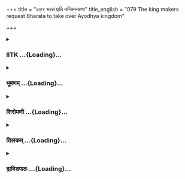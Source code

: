 +++
title = "०७९ भरतं प्रति मन्त्रिमन्त्रणा"
title_english = "079 The king makers request Bharata to take over Ayodhya kingdom"

+++
<div caption="श्रीराम-हरिसीताराममूर्ति-घनपाठिभ्यां वचनम्" class="audioEmbed" src="https://archive.org/download/Ramayana-recitation-Sriram-harisItArAmamUrti-Ghanapaati-v2/Kanda_2/Kanda_2_AYK-079-Bharatham_Prathi_Mantri_Mantrana.mp3"></div>

<div class="js_include collapsed" newlevelforh1="3" title="IITK" unfilled url="/purANam/rAmAyaNam/audIchya-pAThaH/iitk/2_ayodhyAkANDam/06-bharatAgamanam/079_bharataM_prati_mantrimantraNA.md">
<details><summary><h3>IITK ...{Loading}...</h3></summary>

Bharata is asked to accept the throne -- orders construction of road
into the forest -- gets ready to bring back Rama.



#### श्लोकः
##### मूलम्
ततः प्रभातसमये दिवसेऽथ चतुर्दशे।  
समेत्य राजकर्तारो भरतं वाक्यमब्रुवन्॥2.79.1॥

##### शब्दार्थः
ततः then, चतुर्दशे on the fourteenth, दिवसे day, अथ afterwards, प्रभातसमये at the hour of dawn, राजकर्तारः those who are empowered to proclaim a king, समेत्य having come, भरतम् to Bharata, वाक्यम् these words, अब्रुवन् said.

##### आङ्ग्लानुवादः
Then, at the hour of dawn on the fourteenth day, all those who were empowered to proclaim the king,  assembled and addressed Bharataः



#### श्लोकः
##### मूलम्
गतो दशरथस्स्वर्गं यो नो गुरुतरो गुरुः।  
रामं प्रव्राज्य वै ज्येष्ठं लक्ष्मणं च महाबलम्॥2.79.2॥

##### शब्दार्थः
यः who, नः for us, गुरुतरः superior, गुरुः preceptor, दशरथः Dasaratha, ज्येष्ठम् eldest son, रामम् to Rama, महाबलं च mighty, लक्ष्मणं च to Lakshmana also, प्रव्राज्य having exiled, स्वर्गम् heaven, गतः gone.

##### आङ्ग्लानुवादः
Dasaratha, who was our most revered master and preceptor, having exiled his eldest son Rama and mighty Lakshmana, ascended heaven.



#### श्लोकः
##### मूलम्
त्वमद्य भव नो राजा राजपुत्र महायशः।  
सङ्गत्या नापराध्नोति राज्यमेतदनायकम्॥2.79.3॥

##### शब्दार्थः
महायशः O  illustrious one, राजपुत्र O king's son (prince), अद्य now, त्वम् you, नः for us, राजा  भव be king, अनायकम् without a leader, एतत् राज्यम् this kingdom, सङ्गत्या by association, नापराध्नोति has not comitted any offence.

##### आङ्ग्लानुवादः
O illutrious prince do assume kingship now. Incidentally, there has been yet no attack on this leaderless kingdom.



#### श्लोकः
##### मूलम्
अभिषेचनिकं सर्वमिदमादाय राघव।  
प्रतीक्षते त्वां स्वजनश्श्रेणयश्च नृपात्मज॥2.79.4॥

##### शब्दार्थः
नृपात्मज son of the king, राघव Bharata (of Raghus race), स्वजनः your subjects, श्रेणयश्च guilds of traders, artisans, etc, सर्वम् all, इदम् this, अभिषेचनिकम् necessary materials for consecration, आदाय  having brought, त्वाम् you, प्रतीक्षते waiting.

##### आङ्ग्लानुवादः
O prince of the Raghu race (Bharata), your subjects and guilds of traders, artisans, etc, have procured necessary materials for your consecration, and  await you.



#### श्लोकः
##### मूलम्
राज्यं गृहाण भरत पितृपैतामहं ध्रुवम्।  
अभिषेचय चात्मानं पाहि चास्मान्नरर्षभ॥2.79.5॥

##### शब्दार्थः
भरत O Bharata, पितृपैतामहम् ancestral, ध्रुवम् stable, राज्यम् kingdom, गृहाण you may receive, नरर्षभ bull (best) among men, आत्मानम् yourself , अभिषेचय get consecrated, अस्मान् us, पाहि च save.

##### आङ्ग्लानुवादः
O best among men, inherit this stable kingdom of your ancestors, get yourself consecrated and save us.



#### श्लोकः
##### मूलम्
अभिषेचनिकं भाण्डं कृत्वा सर्वं प्रदक्षिणम्।  
भरतस्तं जनं सर्वं प्रत्युवाच धृतव्रतः॥2.79.6॥

##### शब्दार्थः
धृतव्रतः a man of firm vows, भरतः Bharata, अभिषेचनिकम् relating to consecration, सर्वम् all, भाण्डम् the articles procured, प्रदक्षिणं कृत्वा having circumambulated, सर्वम् all, तं जनम् to those people, प्रत्युवाच replied.

##### आङ्ग्लानुवादः
Bharata, firm in vows, circumambulated all the articles procured in connection with  
consecration, and replied them as followsः



#### श्लोकः
##### मूलम्
ज्येष्ठस्य राजता नित्यमुचिता हि कुलस्य नः।  
नैवं भवन्तो मां वक्तुमर्हन्ति कुशला जनाः॥2.79.7॥

##### शब्दार्थः
नित्यम् always, नः our, कुलस्य race, ज्येष्ठस्य the eldest one, राजता kingship, उचिता हि is befitting (tradition) indeed, कुशलाः intelligent, जनाः people, भवन्तः all of you, माम् me, एवम् in this way, वक्तुम् to tell, न अर्हन्ति does not behove.

##### आङ्ग्लानुवादः
It has been the tradition in our race that the eldest son alone should always inherit the kingdom. It does not behove intelligent people like you to tell me like this.



#### श्लोकः
##### मूलम्
रामः पूर्वो हि नो भ्राता भविष्यति महीपतिः।  
अहं त्वरण्ये वत्स्यामि वर्षाणि नव पञ्च च॥2.79.8॥

##### शब्दार्थः
नः our, पूर्वः eldest, भ्राता brother, रामः Rama, महीपतिः भविष्यति shall become king, अहं तु as for me, नव पञ्च च nine and four (fourteen), वर्षाणि years, अरण्ये in the forest, वत्स्यामि I shall dwell.

##### आङ्ग्लानुवादः
Our eldest brother, Rama shall become king. As for me, I shall dwell in the forest for fourteen years.



#### श्लोकः
##### मूलम्
युज्यतां महती सेना चतुरङ्गमहाबला।  
आनयिष्याम्यहं ज्येष्ठं भ्रातरं राघवं वनात्॥2.79.9॥

##### शब्दार्थः
चतुरङ्गमहाबला powerful army of four divisions, महती great, सेना army, युज्यताम् be  marshalled, अहम् I, ज्येष्ठम् eldest, भ्रातरम् brother, राघवम् Rama, वनात् from the forest, आनयिष्यामि I will bring back.

##### आङ्ग्लानुवादः
Let the great and powerful army of four divisions be marshalled. I will bring back my eldest brother Rama from the forest.



#### श्लोकः
##### मूलम्
अभिषेचनिकं चैव सर्वमेतदुपस्कृतम्।  
पुरस्कृत्य गमिष्यामि रामहेतोर्वनं प्रति॥2.79.10॥

##### शब्दार्थः
एतत् उपस्कृतम् these collected, सर्वम् all, आभिषेचनिकम् all these articles for coronation, पुरस्कृत्य kept in front, रामहेतोः for Rama, वनं प्रति to the forest, गमिष्यामि I shall go.

##### आङ्ग्लानुवादः
I shall go to the forest to (bring back) Rama, with all these articles, procured for coronation kept in front.



#### श्लोकः
##### मूलम्
तत्रैवं तं नरव्याघ्रमभिषिच्य पुरस्कृतम्।  
आनेष्यामि तु वै रामं हव्यवाहमिवाध्वरात्॥2.79.11।

##### शब्दार्थः
नरव्याघ्रम् tiger among men, तम् him, तत्रैव there itself, अभिषिच्य having crowned, पुरस्कृतम् going ahead of me, रामम् to Rama, अध्वरात् from the place of sacrifice, हव्यवाहमिव like the fire, आनेष्यामि तु वै will definitely bring back.

##### आङ्ग्लानुवादः
After coronating Rama, the best of men, there itself, I will definitely bring him back, letting him go ahead of me, like the sacred fire carried from the place of sacrifice.



#### श्लोकः
##### मूलम्
न सकामां करिष्यामि स्वामिमां मातृगन्धिनीम्।  
वने वत्स्याम्यहं दुर्गे रामो राजा भविष्यति॥2.79.12॥

##### शब्दार्थः
स्वाम् my own, मातृगन्धिनीम् called mother, इमाम् this, सकामाम् fulfil her desire, न करिष्यामि  
shall never do, अहम् I, दुर्गे in the inaccessible, वने in the forest, वत्स्यामि shall dwell, रामः Rama, राजा भविष्यति shall become king.

##### आङ्ग्लानुवादः
I shall never fulfil the wishes of that woman called my mother. I shall dwell in the inaccessible forest and Rama shall become king.



#### श्लोकः
##### मूलम्
क्रियतां शिल्पिभिः पन्थास् समानि विषमाणि च।  
रक्षिणश्चानुसम्यान्तु पथि दुर्गविचारकाः॥2.79.13॥

##### शब्दार्थः
शिल्पिभिः by the artisans, पन्थाः road, क्रियताम् let it be laid, विषमाणि uneven ground, समानि  be levelled, दुर्गविचारकाः judging the inaccessible terrains, रक्षिणश्च guards, पथि on the way, अनुसम्यान्तु be followed.

##### आङ्ग्लानुवादः
Let the road be aligned by artisans and uneven ground be levelled. The guards who judge the inaccessible terrains should follow them on their way.



#### श्लोकः
##### मूलम्
एवं सम्भाषमाणं तं रामहेतोर्नृपात्मजम्।  
प्रत्युवाच जनस्सर्व श्श्रीमद्वाक्यमनुत्तमम्॥2.79.14॥

##### शब्दार्थः
रामहेतोः on behalf of Rama, एवम् in this way, सम्भाषमाणम् speaking, तं नृपात्मजम् to the son of the king, Bharata, सर्वः all, जनः the people, श्रीमत् with auspiciousness, अनुत्तमम् excellent, वाक्यम् words, प्रत्युवाच replied.

##### आङ्ग्लानुवादः
When prince Bharata was thus speaking in favour of Rama, all the people responded with these excellent, propitious wordsः



#### श्लोकः
##### मूलम्
एवं ते भाषमाणस्य पद्मा श्रीरुपतिष्ठतात्।  
यस्त्वं ज्येष्ठे नृपसुते पृथिवीं दातुमिच्छसि॥2.79.15॥

##### शब्दार्थः
यः त्वम् such as you are, ज्येष्ठे in the eldest, नृप सुते in king's son, पृथिवीम् kingdom, दातुम् to bestow, इच्छसि are desiring, एवम् in this way, भाषमाणस्य talking, ते to you, श्रीः goddess of prosperity, पद्मा Lakshmi, उपतिष्ठताम् may grace you.

##### आङ्ग्लानुवादः
May Lakshmi, goddess of prosperity, abide in you for having expressed your desire to bestow the kingdom upon the king's eldest son.



#### श्लोकः
##### मूलम्
अनुत्तमं तद्वचनं नृपात्मजप्रभाषितं संश्रवणे निशम्य च।  
प्रहर्षजास्तं प्रति बाष्पबिन्दवो निपेतुरार्यानननेत्रसम्भवाः॥2.79.16॥

##### शब्दार्थः
संश्रवणे within hearing range, नृपात्मजप्रभाषितम् spoken by the king's son, अनुत्तमम् graceful, तत् वचनम् that speech, निशम्य च having heard, तं प्रति to him, प्रहर्षजाः born of joy, आर्यानननेत्रसम्भवाः arising from the eyes and countenances of noble ones, बाष्पबिन्दवः  drops of tears, निपेतुः trickled down.

##### आङ्ग्लानुवादः
With such graceful words spoken by the prince within their hearing, tears of joy filled the eyes of the noble people and fell drop by drop down their faces.



#### श्लोकः
##### मूलम्
ऊचुस्ते वचनमिदं निशम्य हृष्टास् सामात्यास् सपरिषदो वियातशोकाः।  
पन्थानं नरवर भक्तिमान् जनश्च व्यादिष्टस्तव वचनाच्च शिल्पिवर्गः॥2.79.17।

##### शब्दार्थः
इदम् this, वचनम् word, निशम्य having heard, हृष्टाः delighted, सामात्याः with ministers, सपरिषदः with council of members, ते they, वियातशोकाः relieved of their distress, इदं वचनम् these words, ऊचुः uttered, नरवर O best among men, भक्तिमान् devoted man, जनश्च people, शिल्पि वर्गः groups of artisans, तव your, वचनात् from orders, पन्थानम् to prepare the way, व्यादिष्टः have been instructed.

##### आङ्ग्लानुवादः
All the ministers and members of the council, relieved of their distress, were delighted to hear these words and said O best among men, on your orders devoted people and groups of artisans have been instructed to lay the road.  

#### समाप्तिः
 श्रीमद्रामायणे वाल्मीकीय आदिकाव्ये अयोध्याकाण्डे एकोनाशीतितमस्सर्गः॥  
Thus ends the seventyninth sarga in Ayodhyakanda of the holy Ramayana, the first epic composed by sage Valmiki.

</details>
</div>
<div class="js_include collapsed" newlevelforh1="3" title="भूषणम्" unfilled url="/purANam/rAmAyaNam/audIchya-pAThaH/TIkA/bhUShaNa_iitk/2_ayodhyAkANDam/06-bharatAgamanam/079_bharataM_prati_mantrimantraNA.md">
<details><summary><h3>भूषणम् ...{Loading}...</h3></summary>



ततः प्रभातसमये दिवसे च चतुर्दशे ।  

समेत्य राजकर्त्तारो भरतं वाक्यमब्रुवन्  ॥  २।७९।१  ॥   

तत इति । त्रयोदशदिवसपर्यन्तमपरक्रियाव्यापृतत्वाच्चतुर्दश इत्युक्तम् ।
समेत्य एकीभूय  ॥  २।७९।१  ॥   

  

गतो दशरथः स्वर्गं यो नो गुरुतरो गुरुः ।  

रामं प्रव्राज्य वै ज्येष्ठं लक्ष्मणं च महाबलम्  ॥  २।७९।२  ॥   

गुरुतरो गुरुः, परमगुरुरित्यर्थः  ॥  २।७९।२  ॥   

  

त्वमद्य भव नो राजा राजपुत्र महायशः ।  

सङ्गत्या नापराध्नोति राज्यमेतदनायकम्  ॥  २।७९।३  ॥   

"राजानं प्रथमं विन्देत्ततो भार्यां ततो धनम्" इति मातापित्रादेरपि राज्ञ
एवान्तरङ्गरक्षकत्वोपदेशात् अनायकमपि एतद्राज्यं सङ्गत्या दैवयोगेन
नापराध्नोति । राज्यस्थजनजातमन्योन्यं न द्रुह्यतीत्यर्थः  ॥  २।७९।३  ॥   

  

आभिषेचनिकं सर्वमिदमादाय राघव ।  

प्रतीक्षते त्वां स्वजनः श्रेणयश्च नृपात्मज  ॥  २।७९।४  ॥   

राज्यं गृहाण भरत पितृपैतामहं ध्रुवम् ।  

अभिषेचय चात्मानं पाहि चास्मान्नरर्षभ  ॥  २।७९।५  ॥   

प्रकृत्याभिमुख्यमप्यस्तीत्याह--आभिषेचनिकमिति । आभिषेचनिकम्
अभिषेकप्रयोजनं पदार्थजातम् । स्वजनः अमात्यादिः । श्रेणयः नैगमाः
प्रतीक्षन्त इति विपरिणामः  ॥  २।७९।४५  ॥   

  

\[एवमुक्तः शुभं वाक्यं द्युतिमान् सत्यवाक्छुचिः ।\]  

आभिषेचनिकं भाण्डं कृत्वा सर्वं प्रदक्षिणम् ।  

भरतस्तं जनं सर्वं प्रत्युवाच धृतव्रतः  ॥  २।७९।६  ॥   

भाण्डम् उपकरणम्  ॥  २।७९।६  ॥   

  

ज्येष्ठस्य राजता नित्यमुचिता हि कुलस्य नः ।  

नैवं भवन्तो मां वक्तुमर्हन्ति कुशला जनाः  ॥  २।७९।७  ॥   

राजता राजत्वम्  ॥  २।७९।७  ॥   

  

रामः पूर्वो हि नो भ्राता भविष्यति महीपतिः ।  

अहं त्वरण्ये वत्स्यामि वर्षाणि नव पञ्च च  ॥  २।७९।८  ॥   

वत्स्यामि रामप्रतिनिधित्वेनेति शेषः  ॥  २।७९।८  ॥   

  

युज्यतां महती सेना चतुरङ्गमहाबला ।  

आनयिष्याम्यहं ज्येष्ठं भ्रातरं राघवं वनात्  ॥  २।७९।९  ॥   

युज्यतामिति । आनयिष्यामीत्यत्र इडार्षः  ॥  २।७९।९  ॥   

  

आभिषेचनिकं चैव सर्वमेतदुपस्कृतम् ।  

पुरस्कृत्य गमिष्यामि रामहेतोर्वनं प्रति  ॥  २।७९।१०  ॥   

उपस्कृतं संस्कृतम् । उपकरणमिति वार्थः । रामहेतोः रामाभिषेकार्थम्  ॥ 
२।७९।१०  ॥   

  

तत्रैव तं नरव्याघ्रमभिषिच्य पुरस्कृतम् ।  

आनेष्यामि तु वै रामं हव्यवाहमिवाध्वरात्  ॥  २।७९।११  ॥   

पुरस्कृतं पूजितम् "पुरस्कृतः पूजिते स्यादभियुक्ते ऽग्रतः कृते" इति
वैजयन्ती । यद्वा पुरस्कृतं स्वजनदर्शनेनाभिमुखीकृतमित्यर्थः । अध्वरात्
यागशालायाः । हव्यवाहं त्रेताग्निम्  ॥  २।७९।११  ॥   

  

न सकामां करिष्यामि स्वामिमां मातृगन्धिनीम् ।  

वने वत्स्याम्यहं दुर्गे रामो राजा भविष्यति  ॥  २।७९।१२  ॥   

मातृगन्धिनीं केवलमातृव्यपदेशाम् लेशमात्रमातृभावामिति वा । "गन्धोलेशे
महीगुणे" इति वैजयन्ती  ॥  २।७९।१२  ॥   

  

क्रियतां शिल्पिभिः पन्थाः समानि विषमाणि च ।  

रक्षिणश्चानुसंयान्तु पथि दुर्गविचारकाः  ॥  २।७९।१३  ॥   

क्रियतामिति । तत्समीपगमनायेति शेषः । विषमाणि निम्नोन्नतस्थलानि समानि
क्रियन्ताम् । पथि दुर्गविचारकाः मार्गे दुर्गस्थलशोधकाः । यद्वा
दुर्गाभिज्ञा रक्षिणः  ॥  २।७९।१३  ॥   

  

एवं सम्भाषमाणं तं रामहेतोर्नृपात्मजम् ।  

प्रत्युवाच जनः सर्वः श्रीमद्वाक्यमनुत्तमम्  ॥  २।७९।१४  ॥   

रामहेतोः अनुत्तमं श्रीमद्वाक्यम् । एवं सम्भाषमाणं प्रत्युवाचेति सम्बन्धः
 ॥  २।७९।१४  ॥   

  

एवं ते भाषमाणस्य पद्मा श्रीरुपतिष्ठताम् ।  

यस्त्वं ज्येष्ठे नृपसुते पृथिवीं दातुमिच्छसि  ॥  २।७९।१५  ॥   

पद्मा पद्मालया श्रीः ते उपतिष्ठतां त्वत्समीपे अनपायिनी तिष्ठत्वित्यर्थः
। नृपसुते नृपसुताय । स एव सुतः ज्येष्ठत्वात् । "इतरे कामजाः स्मृताः"
वचनादिति भावः  ॥  २।७९।१५  ॥   

  

अनुत्तमं तद्वचनं नृपात्मजप्रभाषितं संश्रवणे निशम्य च ।  

प्रहर्षजास्तं प्रति बाष्पबिन्दवो निपेतुरार्यानननेत्रसम्भवाः  ॥  २।७९।१६
 ॥   

संश्रवणे रामानयनप्रतिज्ञाविषये । "आगूसङ्गरसन्धाः प्रतिश्रवः संश्रवः
प्रतिज्ञा च" इति हलायुधः । निशम्य स्थितानामिति शेषः । आर्यानननेत्रसम्भवा
इत्यत्र आर्येत्यविभक्तिकनिर्देशः । आर्याणामिति यावत्  ॥  २।७९।१६  ॥   

  

ऊचुस्ते वचनमिदं निशम्य हृष्टाः सामात्याः सपरिषदो वियातशोकाः ।  

पन्थानं नरवर भक्तिमान् जनश्च व्यादिष्टास्तव वचनाच्च शिल्पिवर्गः  ॥ 
२।७९।१७  ॥   

हे नरवर तव वचनात् शिल्पिवर्गः भक्तिमान् जनः रक्षकश्च पन्थानं प्रति
व्यादिष्टाः आज्ञप्ताः इतीदमूचुरिति सम्बन्धः  ॥  २।७९।१७  ॥   

  

इत्यार्षे श्रीरामायणे वाल्मीकीये आदिकाव्ये श्रीमदयोध्याकाण्डे
एकोनाशीतितमः सर्गः  ॥  ७९  ॥   

इति श्रीगोविन्दराजविरचिते श्रीरामायणभूषणे पीताम्बराख्याने
अयोध्याकाण्डव्याख्याने एकोनाशीतितमः सर्गः  ॥  ७९  ॥   



</details>
</div>
<div class="js_include collapsed" newlevelforh1="3" title="शिरोमणी" unfilled url="/purANam/rAmAyaNam/audIchya-pAThaH/TIkA/shiromaNI_iitk/2_ayodhyAkANDam/06-bharatAgamanam/079_bharataM_prati_mantrimantraNA.md">
<details><summary><h3>शिरोमणी ...{Loading}...</h3></summary>



चतुर्दशदिवसवृत्तमाह-- तत इत्यादिभिः । चतुर्द्दशे दिवसे प्रभातसमये
राजकर्तारो राजोचितमार्गप्रदर्शकाः मन्ित्रणः समेत्य एककालावच्छेदेनागत्य
भरतमब्रुवन्  ॥  २।७९।१  ॥   

  

तद्वाक्याकारमाह-- गत इति । गुरुतरः अतिश्रेष्ठो गुरुर्यो दशरथः सः रामं
प्रव्राज्य स्वर्गं साकेतं गतः प्राप्तः  ॥  २।७९।२  ॥   

  

ननु तर्हि किं कर्तव्यमित्यत आह-- त्वमिति । यतः अद्य अस्मिन् समये
एतद्राज्यमनायकं राजरहितमतः त्वं राजा भव । एतेन मन्त्रिणां
शत्रुकर्तृकाक्रमणशङ्का भरताभिप्रेतज्ञानेच्छा वा सूचिता । ननु
सर्वसामर्थ्यविशिष्टज्येष्ठस्य विद्यमानत्वात्कथं
मत्कर्तृकराजत्वप्राप्ितरित्यत आह-- सङ्गत्या ज्येष्ठसम्मत्या राजत्वं
प्राप्त इति शेषः । नापराध्नोति अपराधं न प्राप्नोति । एतेन
रामाभिप्रेतमेवास्माभिरुच्यते इति सूचितम्  ॥  २।७९।३  ॥   

  

अन्येषामप्येषैव सम्मतिरिति बोधयन्नाह-- आभिषेचनिकमिति । राघव हे भरत
आभिषेचनिकमभिषेकप्रयोजनकमिदं सर्वं सामग्रीजातमादाय गृहीत्वा स्वजनः
अमात्यवर्गः श्रेणयः पौराश्च त्वां प्रतीक्षते प्रतीक्षन्ते च ।
वचनविपरिणामेनान्यत्राप्यन्वयः  ॥  २।७९।४  ॥   

  

राज्यमिति । हे भरत पितृपैतामहं राज्यं ध्रुवं गृहाण अत एव आत्मानमभिषेचय
अत एव अस्मान्पाहि रक्ष  ॥  २।७९।५  ॥   

  

आभिषेचनिकमिति । आभिषेचनिकमभिषेकप्रयोजनकं सर्वं भाण्डं सामग्रीजातं
प्रदक्षिणं भरतानुकूलं यथा स्यात्तथा कृत्वा निवेद्य विद्यमानं सर्वं जनं
प्रति धृतव्रतः रामतोषकव्रतपरायणो भरतः प्रत्युवाच  ॥  २।७९।६  ॥   

  

प्रतिवचनाकारमाह-- ज्येष्ठस्येति । नो ऽस्माकं कुलस्य राजता राजत्वं
ज्येष्ठस्य नित्यमुचिता अतः कुशला जनाः भवन्तः एवं वक्तुं नार्हन्ति  ॥ 
२।७९।७  ॥   

  

ननु तर्हि कथं राज्यरक्षणमित्यत आह-- राम इति । पूर्वो ज्येष्ठः नो ऽस्माकं
भ्राता रामः महीपतिर्भविष्यति, अरण्ये रामेप्सितवने तु अहं वत्स्यामि  ॥ 
२।७९।८  ॥   

  

युज्यतामिति । चतुरङ्गमहाबला चतुर्भिः अङ्गैः सहिताः महाबला यस्यां सा महती
सेना युज्यताम् । तत्प्रयोजनमाह-- राघवं रामं वनादहमानयिष्यामि आनेष्यामि
 ॥  २।७९।९  ॥   

  

ननु यदि नायास्यति तदा कथं तदभिषेक इत्यत आह-- आभिषेचनिकमिति । पुरस्कृतं
भवद्भिः संमुखे प्रदर्शितमाभिषेचनिकमेतदुपस्मृतमग्रे कृतं यथा स्यात्तथा
वनं प्रति गमिष्यामि  ॥  २।७९।१०  ॥   

  

तत्रेति । पुरस्कृतं पूजितं तं राममध्वरात् यज्ञशालातः हव्यवाहमग्निमिव
आनयिष्यामि आनेष्यामि "पुरस्कृतः पूजितः स्यादभियुक्ते ऽग्रतः कृते" इति
वैजयन्ती  ॥  २।७९।११  ॥   

  

नेति । स्वां स्वमातृकुलोद्भवामत एव मातृगन्धिनीं
मातृस्नेहलेशविशिष्टामिमां मन्थरां मद्राज्यविषयकेच्छावतीं न करिष्यामि अत
एव दुर्गे दुर्गमे वत्स्यामि अत एव रामो राजा भविष्यति  ॥  २।७९।१२  ॥   

  

क्रियतामिति । शिल्पिभिः शिल्पकर्मकुशलैः पन्थाः मार्गः क्रियतां विषमाणि
उन्नतानुन्नेतत्वविशिष्टस्थलानि समानि एकरूपाणि क्रियन्ताम्, रक्षिणः
रक्षणनिपुणाः पथिदुर्गविचारकाः पथि मार्गे दुर्गस्य दुर्गस्थलस्य विचारकाः
शोधकाश्च अनुसंयान्तु  ॥  २।७९।१३  ॥   

  

एवमिति । रामहेतोः श्रीमत्सम्पत्तिकारकमनुत्तमं सर्वोतमं वाक्यम् एवं
सम्भाषमाणं तं भरतं सर्वो जनः प्रत्युवाच  ॥  २।७९।१४  ॥   

  

तत्प्रतिवचनमेवाह-- एवमिति । यस्त्वं ज्येष्ठे पृथिवीं दातुमिच्छसि
तस्यैवंभाषणमाणस्य ते पद्मा  

कमलकरा श्रीः लक्ष्मीः उपतिष्ठतां स्तौतु, वयं न स्तवने समर्था इत्यर्थः ।
एतेनेदमेव कर्तव्यमिति सूचितम्  ॥  २।७९।१५  ॥   

  

अनुत्तममिति । संश्रवणे रामानयनप्रतिज्ञाविषये
नृपात्मजप्रतिभाषितमनुत्तममत्युत्कृष्टं तद्वचनं निशम्य श्रुत्वा
प्रहर्षजाः अतिहर्षेण समुद्भूताः आर्यानननेत्रसम्भवाः आर्याणामुत्तमानामननं
जीवनं येभ्यः यद्धेतुकानन्दानुमानेन अन्ये ऽपि सज्जनाः सानन्दा
भवन्तीत्यर्थः । ते एव नेत्रसम्भवाः नयनजाताः बाष्पबिन्दवः निपेतुः ।
कतकस्तु "नृपात्मजः प्रभाषितम्" इति सविसर्गः पाठः । नृपात्मजो जनैः
प्रभाषितमाशीर्वचनं संश्रवणे सम्यक् श्रवणविषये प्राप्तं निशम्य श्रुत्वा
हृष्टो ऽभूदिति शेष इति भट्टाः  ॥  २।७९।१६  ॥   

  

ऊचुरिति । हे नरवर इदं भरतोक्तं वचनं निशम्य श्रुत्वा वियातशोकाः शोकरहिताः
अत एव हृष्टाः सामात्याः अमात्यसहिताः सपरिषदः परिषत्सहिताः ते जनाः
पन्थानं मार्गं रचयितुमिति शेषः, भक्तिमान् शिल्पिवर्गः जनः
रक्षणकुशलपुरुषश्च तव वचनाद्व्यादिष्टः कथितः अस्माभिरिति शेषः, इदं
वचनमूचुः इदं वचनमिति चोभयान्वयि  ॥  २।७९।१७  ॥   

  

इति श्रीमद्वाल्मीकीयरामायणव्याख्याने रामायणशिरोमणावयोध्याकाण्डे
एकोनाशीतितमः सर्गः  ॥  २।७९  ॥   

  

  



</details>
</div>
<div class="js_include collapsed" newlevelforh1="3" title="तिलकम्" unfilled url="/purANam/rAmAyaNam/audIchya-pAThaH/TIkA/tilaka_iitk/2_ayodhyAkANDam/06-bharatAgamanam/079_bharataM_prati_mantrimantraNA.md">
<details><summary><h3>तिलकम् ...{Loading}...</h3></summary>



तत इति  ॥  २।७९।१  ॥   

  

रक्षासाधनत्वाद्राजा गुरुः, तत्राप्ययं गुरुतरः । ज्येष्ठं राज्यार्हम्  ॥ 
२।७९।२  ॥   

  

यत एतद्राज्यमनायकं ततो राजा भव । ननु ज्येष्ठे विद्यमाने कथमहं राजा
तत्राह संगत्या ज्येष्ठस्य वनवासं प्रति पितुराज्ञासंगत्या तव च राज्यं
प्रति तदाज्ञासंगत्या राज्यं कुर्वन्नपि भवान्नापराध्नोति
धर्मविरोधज्येष्ठविरोधलोकविरोधान्न प्राप्नोति । पित्राज्ञाया उभाभ्यामपि
पालनीयत्वादिति बहवः । एतद्राज्यमनायकमप्यमात्यादीनां संगत्यैकमत्येन
दैवगत्या वा नापराध्नोति न नश्यति, अतो नो राजा भवेत्यर्थ तीर्थ आह  ॥ 
२।७९।३  ॥   

  

आभिषेचनिकमभिषेचनप्रयोजनं वस्तुजातं रामाभिषेकाय विततम् । स्वजनो
मन्त्र्यादिः, श्रेणयः पौराः  ॥  २।७९।४,५  ॥   

  

भाण्डमुपकरणम्  ॥  २।७९।६  ॥   

  

राजता राजत्वम्  ॥  २।७९।७  ॥   

  

पूर्वो ज्येष्ठः । अरण्ये वत्स्यामि रामप्रतिनिधित्वेनेति शेषः  ॥  २।७९।८
 ॥   

  

आनयिष्यामि इडार्षः  ॥  २।७९।९  ॥   

  

रामहेतो रामाभिषेकार्थम्  ॥  २।७९।१०  ॥   

  

पुरस्कृतमग्रतः कृतम् । अध्वरान्महायज्ञशालायाः स्वाग्निहोत्रगृहमित्यर्थः
 ॥  २।७९।११  ॥   

  

मातृगन्धिनीं केवलमातृव्यपदेशां मातृसंज्ञामात्रामित्यर्थ इति तीर्थः ।
कतकस्तु "पुत्रगृद्धिनीम्" इति पाङ्क्तः पाठः पुत्रगर्धिनीमित्यर्थ इत्याह
 ॥  २।७९।१२  ॥   

  

शिल्पिनः खनकाः यत्र पथो ऽभावस्तत्र पन्था गमनमार्गः क्रियताम्, विषमाणि च
निम्नोन्नतानि च समानि क्रियन्ताम् रथादिसुखगत्यर्थमिति भावः । पथि
विद्यमानेषु दुर्गेषु विशेषेण जनांश्चारयन्तीति पथिदुर्गविचारकाः ।
"पथिदुर्गविशारदाः" इति पाठे तत्र वर्तमानदुर्गे चोरादिभीत्या
गन्तुमशक्यप्रदेशे रक्षणविशारदा इत्यर्थः  ॥  २।७९।१३ ॥   

  

एवं संभाषमाणं तं प्रति सर्वो ऽपि जनः श्रीमच्छुभमनुत्तमं वाक्यमुवाच  ॥ 
२।७९।१४  ॥   

  

तदेवाह एवमिति । एवं रामराज्यविषयं भाषमाणस्य ते पद्मा तदाख्या पद्मचिह्ना
च श्रीरुपतिष्ठताम्, ज्येष्ठानुसरणादिति भावः । तदेवाह यस्त्वमिति ।
ज्येष्ठे ज्येष्ठाय पृथिवीं दातुमिच्छसि, अतः श्रीस्त्वामुपतिष्ठताम्  ॥ 
२।७९।१५  ॥   

  

संश्रवणे रामानयनप्रतिज्ञाविषये ऽनुत्तमं नृपात्मजेन प्रभाषितं तद्वचनं
निशम्य स्थितानां जनानां प्रति भरतमुद्दिश्य प्रहर्षजा आर्यानननेत्रसंभवा
हर्षयुक्तमुखस्थनेत्रजबिन्दवो निपेतुरिति तीर्थः । अत्र आननपदमधिकम् ।
कतकस्तु "नृपात्मजः प्रभाषितम्" इति सविसर्गपाठः । नृपात्मजो जनैः
प्रभाषितमनुत्तमं तद्वचनमाशीर्वचनं संश्रवणे सम्यक्श्रवणविषये प्राप्तं
निशम्य श्रुत्वा हृष्टो ऽभूदिति शेषः । अथ तं प्रति तं जनं लक्षीकृत्य
कर्मप्रवचनीयत्वाद्द्वितीया । आर्यस्य पूज्यस्य भरतस्यार्थं पूज्यं यदाननं
मुखम् । जनाशीर्वादश्रवणजसन्तोषेण पूज्यत्वं मुखस्य । तद्वर्तिनेत्रसंभवाः,
अत एव प्रहर्षजा बिन्दवो निपेतुः । अनुक्तभरतसौमुख्यकथनं चास्य श्लोकस्य
प्रयोजनमित्याह अत्र कतकपाठस्तद्व्याख्या च ज्यायसी  ॥  २।७९।१६  ॥   

  

इदं वचनं रामानयनवचनम् । वियातो विशेषेण यातो गतः शोको येषां ते जना इति
विशेष्यम् । "विधूतशोकाः" इति पाठान्तरम् । हे नरवर तव वचनाद्रामे त्वयि च
भक्तिमाञ्छिल्पिवर्गः पन्थानं कर्तुं व्यादिष्टो जनो रक्षकजनश्च रक्षणं
कर्तुं व्यादिष्टः  ॥  २।७९।१७  ॥   

  

इति श्रीरामाभिरामे श्रीरामीये रामायणतिलके वाल्मीकीय आदिकाव्ये
ऽयोध्याकाण्डे  

एकोनाशीतितमः सर्गः  ॥  २।७९  ॥   

  

  



</details>
</div>
<div class="js_include collapsed" newlevelforh1="3" title="द्राविडपाठः" unfilled url="/purANam/rAmAyaNam/drAviDapAThaH/2_ayodhyAkANDam/06-bharatAgamanam/079_bharataM_prati_mantrimantraNA.md">
<details><summary><h3>द्राविडपाठः ...{Loading}...</h3></summary>


ततः प्रभातसमये दिवसे च चतुर्दशे।  
समेत्य राजकर्त्तारो भरतं वाक्यमब्रुवन् ॥ 2.79.1 ॥   
गतो दशरथः स्वर्गं यो नो गुरुतरो गुरुः।  
रामं प्रव्राज्य वै ज्येष्ठं लक्ष्मणं च महाबलम् ॥ 2.79.2 ॥   
त्वमद्य भव नो राजा राजपुत्र महायशः।  
सङ्गत्या नापराध्नोति राज्यमेतदनायकम् ॥ 2.79.3 ॥   
आभिषेचनिकं सर्वमिदमादाय राघव।  
प्रतीक्षते त्वां स्वजनः श्रेणयश्च नृपात्मज ॥ 2.79.4 ॥   
राज्यं गृहाण भरत पितृपैतामहं ध्रुवम्।  
अभिषेचय चात्मानं पाहि चास्मान्नरर्षभ ॥ 2.79.5 ॥   
आभिषेचनिकं भाण्डं कृत्वा सर्वं प्रदक्षिणम्।  
भरतस्तं जनं सर्वं प्रत्युवाच धृतव्रतः ॥ 2.79.6 ॥   
ज्येष्ठस्य राजता नित्यमुचिता हि कुलस्य नः।  
नैवं भवन्तो मां वक्तुमर्हन्ति कुशला जनाः ॥ 2.79.7 ॥   
रामः पूर्वो हि नो भ्राता भविष्यति महीपतिः।  
अहं त्वरण्ये वत्स्यामि वर्षाणि नव पञ्च च ॥ 2.79.8 ॥   
युज्यतां महती सेना चतुरङ्गमहाबला।  
आनयिष्याम्यहं ज्येष्ठं भ्रातरं राघवं वनात् ॥ 2.79.9 ॥   
आभिषेचनिकं चैव सर्वमेतदुपस्कृतम्।  
पुरस्कृत्य गमिष्यामि रामहेतोर्वनं प्रति ॥ 2.79.10 ॥   
तत्रैव तं नरव्याघ्रमभिषिच्य पुरस्कृतम्।  
आनेष्यामि तु वै रामं हव्यवाहमिवाध्वरात् ॥ 2.79.11 ॥   
न सकामां करिष्यामि स्वामिमां मातृगन्धिनीम्।  
वने वत्स्याम्यहं दुर्गे रामो राजा भविष्यति ॥ 2.79.12 ॥   
क्रियतां शिल्पिभिः पन्थाः समानि विषमाणि च।  
रक्षिणश्चानुसंयान्तु पथि दुर्गविचारकाः ॥ 2.79.13 ॥   
एवं सम्भाषमाणं तं रामहेतोर्नृपात्मजम्।  
प्रत्युवाच जनः सर्वः श्रीमद्वाक्यमनुत्तमम् ॥ 2.79.14 ॥   
एवं ते भाषमाणस्य पद्मा श्रीरुपतिष्ठताम्।  
यस्त्वं ज्येष्ठे नृपसुते पृथिवीं दातुमिच्छसि ॥ 2.79.15 ॥   
अनुत्तमं तद्वचनं नृपात्मजप्रभाषितं संश्रवणे निशम्य च।  
प्रहर्षजास्तं प्रति बाष्पबिन्दवो निपेतुरार्यानननेत्रसम्भवाः ॥ 2.79.16 ॥   
ऊचुस्ते वचनमिदं निशम्य हृष्टाः सामात्याः सपरिषदो वियातशोकाः।  
पन्थानं नरवर भक्तिमान् जनश्च व्यादिष्टास्तव वचनाच्च शिल्पिवर्गः ॥ 2.79.17 ॥   

</details>
</div>
